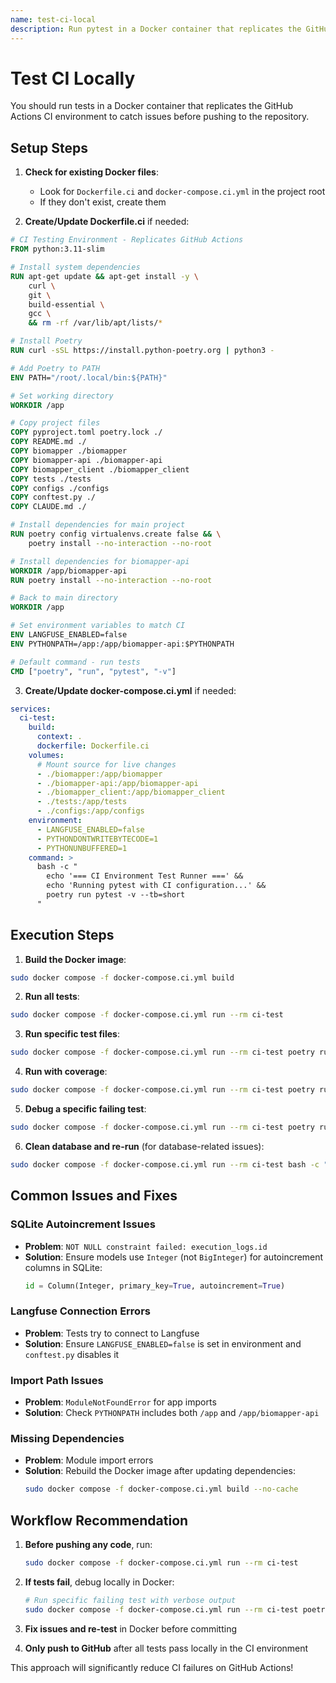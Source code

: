 ```yaml
---
name: test-ci-local
description: Run pytest in a Docker container that replicates the GitHub Actions CI environment
---
```


# Test CI Locally

You should run tests in a Docker container that replicates the GitHub Actions CI environment to catch issues before pushing to the repository.

## Setup Steps

1. **Check for existing Docker files**:
   - Look for `Dockerfile.ci` and `docker-compose.ci.yml` in the project root
   - If they don't exist, create them

2. **Create/Update Dockerfile.ci** if needed:
```dockerfile
# CI Testing Environment - Replicates GitHub Actions
FROM python:3.11-slim

# Install system dependencies
RUN apt-get update && apt-get install -y \
    curl \
    git \
    build-essential \
    gcc \
    && rm -rf /var/lib/apt/lists/*

# Install Poetry
RUN curl -sSL https://install.python-poetry.org | python3 -

# Add Poetry to PATH
ENV PATH="/root/.local/bin:${PATH}"

# Set working directory
WORKDIR /app

# Copy project files
COPY pyproject.toml poetry.lock ./
COPY README.md ./
COPY biomapper ./biomapper
COPY biomapper-api ./biomapper-api
COPY biomapper_client ./biomapper_client
COPY tests ./tests
COPY configs ./configs
COPY conftest.py ./
COPY CLAUDE.md ./

# Install dependencies for main project
RUN poetry config virtualenvs.create false && \
    poetry install --no-interaction --no-root

# Install dependencies for biomapper-api
WORKDIR /app/biomapper-api
RUN poetry install --no-interaction --no-root

# Back to main directory
WORKDIR /app

# Set environment variables to match CI
ENV LANGFUSE_ENABLED=false
ENV PYTHONPATH=/app:/app/biomapper-api:$PYTHONPATH

# Default command - run tests
CMD ["poetry", "run", "pytest", "-v"]
```

3. **Create/Update docker-compose.ci.yml** if needed:
```yaml
services:
  ci-test:
    build:
      context: .
      dockerfile: Dockerfile.ci
    volumes:
      # Mount source for live changes
      - ./biomapper:/app/biomapper
      - ./biomapper-api:/app/biomapper-api
      - ./biomapper_client:/app/biomapper_client
      - ./tests:/app/tests
      - ./configs:/app/configs
    environment:
      - LANGFUSE_ENABLED=false
      - PYTHONDONTWRITEBYTECODE=1
      - PYTHONUNBUFFERED=1
    command: >
      bash -c "
        echo '=== CI Environment Test Runner ===' &&
        echo 'Running pytest with CI configuration...' &&
        poetry run pytest -v --tb=short
      "
```

## Execution Steps

1. **Build the Docker image**:
```bash
sudo docker compose -f docker-compose.ci.yml build
```

2. **Run all tests**:
```bash
sudo docker compose -f docker-compose.ci.yml run --rm ci-test
```

3. **Run specific test files**:
```bash
sudo docker compose -f docker-compose.ci.yml run --rm ci-test poetry run pytest tests/services/test_persistent_execution_engine.py -v
```

4. **Run with coverage**:
```bash
sudo docker compose -f docker-compose.ci.yml run --rm ci-test poetry run pytest --cov=biomapper --cov-report=term-missing
```

5. **Debug a specific failing test**:
```bash
sudo docker compose -f docker-compose.ci.yml run --rm ci-test poetry run pytest tests/path/to/test.py::TestClass::test_method -xvs
```

6. **Clean database and re-run** (for database-related issues):
```bash
sudo docker compose -f docker-compose.ci.yml run --rm ci-test bash -c "rm -f biomapper.db && poetry run pytest"
```

## Common Issues and Fixes

### SQLite Autoincrement Issues
- **Problem**: `NOT NULL constraint failed: execution_logs.id`
- **Solution**: Ensure models use `Integer` (not `BigInteger`) for autoincrement columns in SQLite:
  ```python
  id = Column(Integer, primary_key=True, autoincrement=True)
  ```

### Langfuse Connection Errors
- **Problem**: Tests try to connect to Langfuse
- **Solution**: Ensure `LANGFUSE_ENABLED=false` is set in environment and `conftest.py` disables it

### Import Path Issues
- **Problem**: `ModuleNotFoundError` for app imports
- **Solution**: Check `PYTHONPATH` includes both `/app` and `/app/biomapper-api`

### Missing Dependencies
- **Problem**: Module import errors
- **Solution**: Rebuild the Docker image after updating dependencies:
  ```bash
  sudo docker compose -f docker-compose.ci.yml build --no-cache
  ```

## Workflow Recommendation

1. **Before pushing any code**, run:
   ```bash
   sudo docker compose -f docker-compose.ci.yml run --rm ci-test
   ```

2. **If tests fail**, debug locally in Docker:
   ```bash
   # Run specific failing test with verbose output
   sudo docker compose -f docker-compose.ci.yml run --rm ci-test poetry run pytest path/to/failing/test.py -xvs
   ```

3. **Fix issues and re-test** in Docker before committing

4. **Only push to GitHub** after all tests pass locally in the CI environment

This approach will significantly reduce CI failures on GitHub Actions!